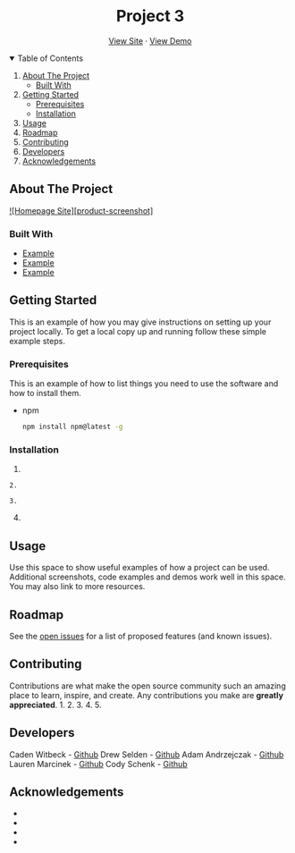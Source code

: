 
<br />
  <h1 align="center">Project 3</h3>

  <p align="center"
    <br />
    <a href="">View Site</a>
    ·
    <a href="">View Demo</a>
  </p>
</p>



<!-- TABLE OF CONTENTS -->
<details open="open">
  <summary>Table of Contents</summary>
  <ol>
    <li>
      <a href="#about-the-project">About The Project</a>
      <ul>
        <li><a href="#built-with">Built With</a></li>
      </ul>
    </li>
    <li>
      <a href="#getting-started">Getting Started</a>
      <ul>
        <li><a href="#prerequisites">Prerequisites</a></li>
        <li><a href="#installation">Installation</a></li>
      </ul>
    </li>
    <li><a href="#usage">Usage</a></li>
    <li><a href="#roadmap">Roadmap</a></li>
    <li><a href="#contributing">Contributing</a></li>
    <li><a href="#developers">Developers</a></li>
    <li><a href="#acknowledgements">Acknowledgements</a></li>
  </ol>
</details>



<!-- ABOUT THE PROJECT -->
## About The Project

[![Homepage Site][product-screenshot]](https://example.com)



### Built With


* [Example](https://example.com)
* [Example](https://example.com)
* [Example](https://example.com)



<!-- GETTING STARTED -->
## Getting Started

This is an example of how you may give instructions on setting up your project locally.
To get a local copy up and running follow these simple example steps.

### Prerequisites

This is an example of how to list things you need to use the software and how to install them.
* npm
  ```sh
  npm install npm@latest -g
  ```

### Installation

1.
  ```
2. 
   ```

   ```
3. 
   ```
4. 



<!-- USAGE EXAMPLES -->
## Usage

Use this space to show useful examples of how a project can be used. Additional screenshots, code examples and demos work well in this space. You may also link to more resources.



<!-- ROADMAP -->
## Roadmap

See the [open issues](https://github.com/othneildrew/Best-README-Template/issues) for a list of proposed features (and known issues).



<!-- CONTRIBUTING -->
## Contributing

Contributions are what make the open source community such an amazing place to learn, inspire, and create. Any contributions you make are **greatly appreciated**.
1. 
2. 
3. 
4. 
5. 


<!-- CONTACT -->
## Developers

Caden Witbeck - [Github](https://example.com)
Drew Selden  - [Github](https://example.com)
Adam Andrzejczak - [Github](https://example.com)
Lauren Marcinek - [Github](https://example.com)
Cody Schenk - [Github](https://example.com)




<!-- ACKNOWLEDGEMENTS -->
## Acknowledgements
* 
* 
* 
* 
